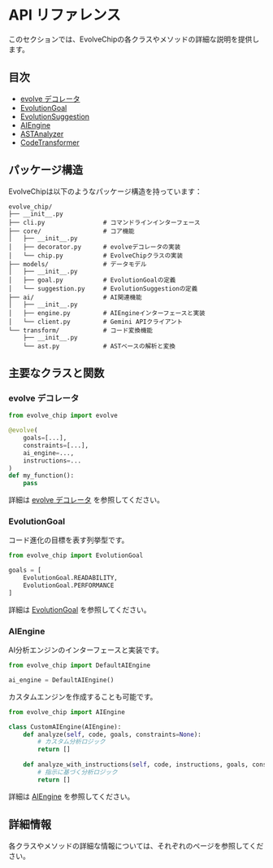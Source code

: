# API リファレンス

このセクションでは、EvolveChipの各クラスやメソッドの詳細な説明を提供します。

## 目次

- [evolve デコレータ](./evolve.md)
- [EvolutionGoal](./evolution_goal.md)
- [EvolutionSuggestion](./evolution_suggestion.md)
- [AIEngine](./ai_engine.md)
- [ASTAnalyzer](./ast_analyzer.md)
- [CodeTransformer](./code_transformer.md)

## パッケージ構造

EvolveChipは以下のようなパッケージ構造を持っています：

```
evolve_chip/
├── __init__.py
├── cli.py                # コマンドラインインターフェース
├── core/                 # コア機能
│   ├── __init__.py
│   ├── decorator.py      # evolveデコレータの実装
│   └── chip.py           # EvolveChipクラスの実装
├── models/               # データモデル
│   ├── __init__.py
│   ├── goal.py           # EvolutionGoalの定義
│   └── suggestion.py     # EvolutionSuggestionの定義
├── ai/                   # AI関連機能
│   ├── __init__.py
│   ├── engine.py         # AIEngineインターフェースと実装
│   └── client.py         # Gemini APIクライアント
└── transform/            # コード変換機能
    ├── __init__.py
    └── ast.py            # ASTベースの解析と変換
```

## 主要なクラスと関数

### evolve デコレータ

```python
from evolve_chip import evolve

@evolve(
    goals=[...],
    constraints=[...],
    ai_engine=...,
    instructions=...
)
def my_function():
    pass
```

詳細は [evolve デコレータ](./evolve.md) を参照してください。

### EvolutionGoal

コード進化の目標を表す列挙型です。

```python
from evolve_chip import EvolutionGoal

goals = [
    EvolutionGoal.READABILITY,
    EvolutionGoal.PERFORMANCE
]
```

詳細は [EvolutionGoal](./evolution_goal.md) を参照してください。

### AIEngine

AI分析エンジンのインターフェースと実装です。

```python
from evolve_chip import DefaultAIEngine

ai_engine = DefaultAIEngine()
```

カスタムエンジンを作成することも可能です。

```python
from evolve_chip import AIEngine

class CustomAIEngine(AIEngine):
    def analyze(self, code, goals, constraints=None):
        # カスタム分析ロジック
        return []
        
    def analyze_with_instructions(self, code, instructions, goals, constraints=None):
        # 指示に基づく分析ロジック
        return []
```

詳細は [AIEngine](./ai_engine.md) を参照してください。

## 詳細情報

各クラスやメソッドの詳細な情報については、それぞれのページを参照してください。 